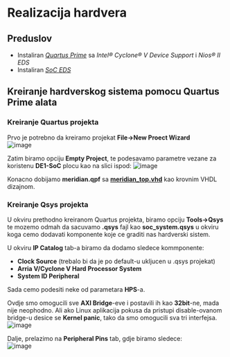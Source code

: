 # Realizacija hardvera

## Preduslov
- Instaliran [*Quartus Prime*](https://www.intel.com/content/www/us/en/software-kit/669553/intel-quartus-prime-lite-edition-design-software-version-17-0-for-linux.html) sa *Intel® Cyclone® V Device Support* i *Nios® II EDS*
- Instaliran [*SoC EDS*](https://www.intel.com/content/www/us/en/software-kit/669533/intel-soc-fpga-embedded-development-suite-soc-eds-standard-edition-software-version-17-0-for-linux.html)

## Kreiranje hardverskog sistema pomocu Quartus Prime alata

### Kreiranje Quartus projekta
Prvo je potrebno da kreiramo projekat **File->New Proect Wizard** </br>
![image](https://github.com/user-attachments/assets/32862dc9-652e-4638-97cb-cf21b400e574) </br>

Zatim biramo opciju **Empty Project**, te podesavamo parametre vezane za koristenu **DE1-SoC** plocu kao na slici ispod:
![image](https://github.com/user-attachments/assets/c008605a-fd0a-4a5c-a515-7b70b8dc6c0e)

Konacno dobijamo **meridian.qpf** sa [**meridian_top.vhd**](vhd/meridian_top.vhd) kao krovnim VHDL dizajnom.

### Kreiranje Qsys projekta

U okviru prethodno kreiranom Quartus projekta, biramo opciju **Tools->Qsys** te mozemo odmah da sacuvamo **.qsys** fajl kao **soc_system.qsys** u okviru koga cemo dodavati komponente koje ce graditi nas hardverski sistem.

U okviru **IP Catalog** tab-a biramo da dodamo sledece kommponente:
- **Clock Source** (trebalo bi da je po default-u ukljucen u .qsys projekat)
- **Arria V/Cyclone V Hard Processor System**
- **System ID Peripheral**

Sada cemo podesiti neke od parametara **HPS**-a.

Ovdje smo omogucili sve **AXI Bridge**-eve i postavili ih kao **32bit**-ne, mada nije neophodno. Ali ako Linux aplikacija pokusa da pristupi disable-ovanom bridge-u desice se **Kernel panic**, tako da smo omogucili sva tri interfejsa.
![image](https://github.com/user-attachments/assets/08954620-0a9b-40fe-8e4a-112784d9e352)</br>

Dalje, prelazimo na **Peripheral Pins** tab, gdje biramo sledece:</br>
![image](https://github.com/user-attachments/assets/72a974f6-d8d9-4ad1-b1b2-d9b0c04a426b)




















